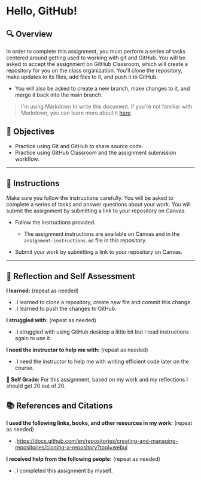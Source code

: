 # Hello, GitHub!

## 🔍 Overview
In order to complete this assignment, you must perform a series of tasks centered around getting used to working with git and GitHub.
You will be asked to accept the assignment on GitHub Classroom, which will create a repository for you on the class organization. You'll clone the repository, make updates to its files, add files to it, and push it to GitHub.
* You will also be asked to create a new branch, make changes to it, and merge it back into the main branch.

> I'm using Markdown to write this document. If you're not familiar with Markdown, you can learn more about it [here](https://guides.github.com/features/mastering-markdown/).

## 🎯 Objectives
- Practice using Git and GitHub to share source code.
- Practice using GitHub Classroom and the assignment submission workflow.

---------------
## 📝 Instructions
Make sure you follow the instructions carefully. You will be asked to complete a series of tasks and answer questions about your work. You will submit the assignment by submitting a link to your repository on Canvas.

- Follow the instructions provided.
  - The assignment instructions are available on Canvas and in the `assignment-instructions.md` file in this repository.

- Submit your work by submitting a link to your repository on Canvas.

---------------
## 💭 Reflection and Self Assessment

**I learned:** (repeat as needed)
- .I learned to clone a repository, create new file and commit this change.
- .I learned to push the changes to GitHub.

**I struggled with:** (repeat as needed)
- .I struggled with using GitHub desktop a little bit but I read instructions again to use it.

**I need the instructor to help me with:** (repeat as needed)
- .I need the instructor to help me with writing efficient code later on the course. 

**💯 Self Grade:** For this assignment, based on my work and my reflections I should get 20 out of 20.


## 📚 References and Citations
**I used the following links, books, and other resources in my work:** (repeat as needed)
- .https://docs.github.com/en/repositories/creating-and-managing-repositories/cloning-a-repository?tool=webui
  
**I received help from the following people:** (repeat as needed)
- .I completed this assignment by myself.
